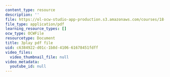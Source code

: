 ```yaml
---
content_type: resource
description: ''
file: https://ol-ocw-studio-app-production.s3.amazonaws.com/courses/18-03sc-differential-equations-fall-2011/c6384922d01c1b8d410661678451fdff_xWa5_OXI6VM.pdf
file_type: application/pdf
learning_resource_types: []
ocw_type: OCWFile
resourcetype: Document
title: 3play pdf file
uid: c6384922-d01c-1b8d-4106-61678451fdff
video_files:
  video_thumbnail_file: null
video_metadata:
  youtube_id: null
---
```

